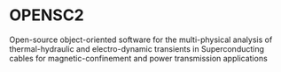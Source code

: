 # OPENSC2
Open-source object-oriented software for the multi-physical analysis of thermal-hydraulic and electro-dynamic transients in Superconducting cables for magnetic-confinement and power transmission applications 
